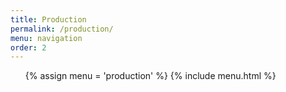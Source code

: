 ```yaml
---
title: Production
permalink: /production/
menu: navigation
order: 2
---
```


<nav>
    <ul>
        {% assign menu = 'production' %}
        {% include menu.html %}
    </ul>
</nav>
